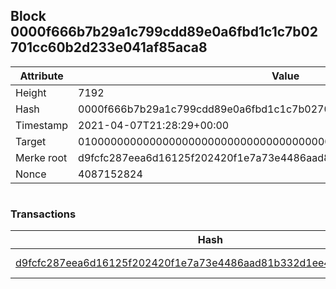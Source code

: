## Block 0000f666b7b29a1c799cdd89e0a6fbd1c1c7b02701cc60b2d233e041af85aca8

Attribute | Value
--- | ---
Height | 7192
Hash | 0000f666b7b29a1c799cdd89e0a6fbd1c1c7b02701cc60b2d233e041af85aca8
Timestamp | 2021-04-07T21:28:29+00:00
Target | 0100000000000000000000000000000000000000000000000000000000000000
Merke root | d9fcfc287eea6d16125f202420f1e7a73e4486aad81b332d1ee4b5518b2c4d2a
Nonce | 4087152824

```

```

### Transactions

Hash | Amount
--- | ---
[d9fcfc287eea6d16125f202420f1e7a73e4486aad81b332d1ee4b5518b2c4d2a](d9fcfc287eea6d16125f202420f1e7a73e4486aad81b332d1ee4b5518b2c4d2a.md) | 10.00000000 SKEPTI 
